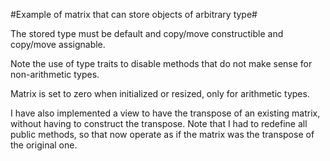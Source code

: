 #Example of matrix that can store objects of arbitrary type#

The stored type must be default and copy/move constructible and copy/move
assignable.

Note the use of type traits to disable methods that do not make sense for
non-arithmetic types.

Matrix is set to zero when initialized or resized, only for arithmetic
types.

I have also implemented a view to have the transpose of an existing
matrix, without having to construct the transpose. Note that I had to
redefine all public methods, so that now operate as if the matrix was
the transpose of the original one.
